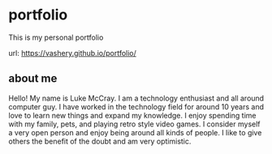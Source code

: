 # portfolio
This is my personal portfolio

url: https://vashery.github.io/portfolio/

## about me
Hello! My name is Luke McCray. I am a technology enthusiast and all around computer guy. I
            have worked in the technology field for around 10 years and love to learn new things and expand my
            knowledge. I
            enjoy spending time with my family, pets, and playing retro style video games. I consider myself a very
            open person and enjoy being around all kinds of people. I like to give others the benefit of the doubt and
            am
            very optimistic.